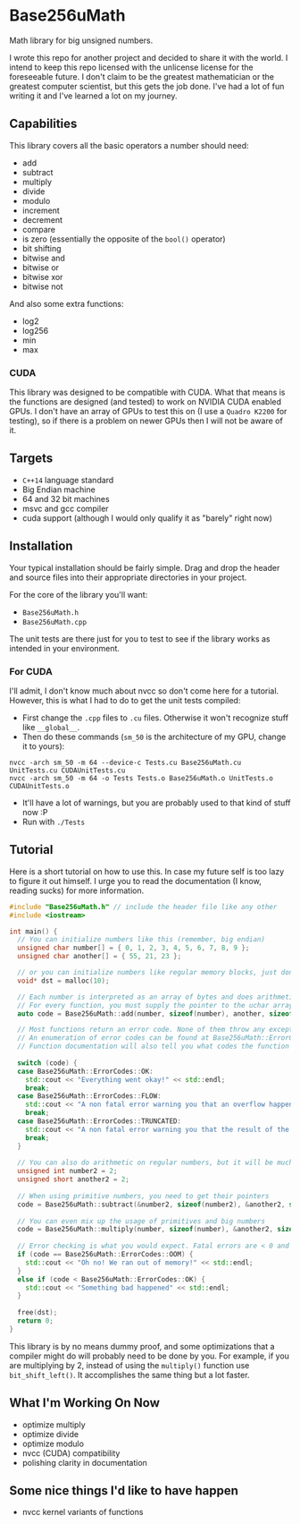 # Base256uMath
Math library for big unsigned numbers.

I wrote this repo for another project and decided to share it with the world.
I intend to keep this repo licensed with the unlicense license for the foreseeable future.
I don't claim to be the greatest mathematician or the greatest computer scientist, but this gets the job done.
I've had a lot of fun writing it and I've learned a lot on my journey.

## Capabilities

This library covers all the basic operators a number should need:
- add
- subtract
- multiply
- divide
- modulo
- increment
- decrement
- compare
- is zero (essentially the opposite of the `bool()` operator)
- bit shifting
- bitwise and
- bitwise or
- bitwise xor
- bitwise not

And also some extra functions:
- log2
- log256
- min
- max

### CUDA
This library was designed to be compatible with CUDA. What that means is the functions are designed (and tested) to work on NVIDIA CUDA enabled GPUs.
I don't have an array of GPUs to test this on (I use a `Quadro K2200` for testing), so if there is a problem on newer GPUs then I will not be aware of it.

## Targets
- `C++14` language standard
- Big Endian machine
- 64 and 32 bit machines
- msvc and gcc compiler
- cuda support (although I would only qualify it as "barely" right now)

## Installation
Your typical installation should be fairly simple. Drag and drop the header and source files into their appropriate directories in your project.

For the core of the library you'll want:
- `Base256uMath.h`
- `Base256uMath.cpp`

The unit tests are there just for you to test to see if the library works as intended in your environment.

### For CUDA
I'll admit, I don't know much about nvcc so don't come here for a tutorial. However, this is what I had to do to get the unit tests compiled:

- First change the `.cpp` files to `.cu` files. Otherwise it won't recognize stuff like `__global__`.
- Then do these commands (`sm_50` is the architecture of my GPU, change it to yours):
```
nvcc -arch sm_50 -m 64 --device-c Tests.cu Base256uMath.cu UnitTests.cu CUDAUnitTests.cu
nvcc -arch sm_50 -m 64 -o Tests Tests.o Base256uMath.o UnitTests.o CUDAUnitTests.o
```
- It'll have a lot of warnings, but you are probably used to that kind of stuff now :P
- Run with `./Tests`

## Tutorial
Here is a short tutorial on how to use this. In case my future self is too lazy to figure it out himself.
I urge you to read the documentation (I know, reading sucks) for more information.

```c++
#include "Base256uMath.h" // include the header file like any other
#include <iostream>

int main() {
  // You can initialize numbers like this (remember, big endian)
  unsigned char number[] = { 0, 1, 2, 3, 4, 5, 6, 7, 8, 9 };
  unsigned char another[] = { 55, 21, 23 };

  // or you can initialize numbers like regular memory blocks, just don't forget to delete them afterwards
  void* dst = malloc(10);

  // Each number is interpreted as an array of bytes and does arithmetic on them in base 256.
  // For every function, you must supply the pointer to the uchar array and the size of it.
  auto code = Base256uMath::add(number, sizeof(number), another, sizeof(another), dst, 10);

  // Most functions return an error code. None of them throw any exceptions.
  // An enumeration of error codes can be found at Base256uMath::ErrorCodes.
  // Function documentation will also tell you what codes the function can return.
  
  switch (code) {
  case Base256uMath::ErrorCodes::OK:
    std::cout << "Everything went okay!" << std::endl;
    break;
  case Base256uMath::ErrorCodes::FLOW:
    std::cout << "A non fatal error warning you that an overflow happened." << std::endl;
    break;
  case Base256uMath::ErrorCodes::TRUNCATED:
    std::cout << "A non fatal error warning you that the result of the operation *may* be truncated." << std::endl;
    break;
  }
  
  // You can also do arithmetic on regular numbers, but it will be much slower than normal arithmetic
  unsigned int number2 = 2;
  unsigned short another2 = 2;
  
  // When using primitive numbers, you need to get their pointers
  code = Base256uMath::subtract(&number2, sizeof(number2), &another2, sizeof(another2), dst, 10);
  
  // You can even mix up the usage of primitives and big numbers
  code = Base256uMath::multiply(number, sizeof(number), &another2, sizeof(another2), dst, 10);
  
  // Error checking is what you would expect. Fatal errors are < 0 and warnings are > 0
  if (code == Base256uMath::ErrorCodes::OOM) {
    std::cout << "Oh no! We ran out of memory!" << std::endl;
  }
  else if (code < Base256uMath::ErrorCodes::OK) {
    std::cout << "Something bad happened" << std::endl;
  }
  
  free(dst);
  return 0;
}
```

This library is by no means dummy proof, and some optimizations that a compiler might do will probably need to be done by you.
For example, if you are multiplying by 2, instead of using the `multiply()` function use `bit_shift_left()`. It accomplishes the same thing but a lot faster.

## What I'm Working On Now
- optimize multiply
- optimize divide
- optimize modulo
- nvcc (CUDA) compatibility
- polishing clarity in documentation

## Some nice things I'd like to have happen
- nvcc kernel variants of functions
